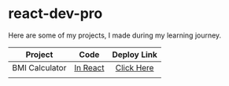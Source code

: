 # react-dev-pro

Here are some of my projects, I made during my learning journey.

| Project | Code | Deploy Link |
| :-------:|:-----:|:-----------:|
| BMI Calculator | [In React](https://github.com/pankajsingh016/react-dev-pro/tree/main/06BMICalculator) | [Click Here](https://bmicalculator016.netlify.app/)|
| |[]() |[]()|